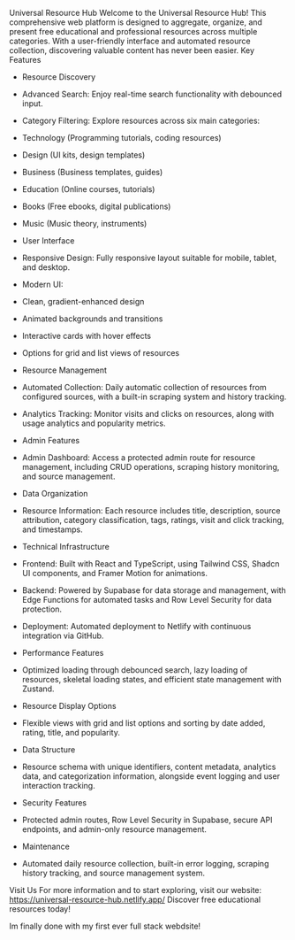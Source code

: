 Universal Resource Hub
Welcome to the Universal Resource Hub! This comprehensive web platform is designed to aggregate, organize, and present free educational and professional resources across multiple categories. With a user-friendly interface and automated resource collection, discovering valuable content has never been easier.
Key Features

- Resource Discovery
- Advanced Search: Enjoy real-time search functionality with debounced input.
- Category Filtering: Explore resources across six main categories:
- Technology (Programming tutorials, coding resources)
- Design (UI kits, design templates)
- Business (Business templates, guides)
- Education (Online courses, tutorials)
- Books (Free ebooks, digital publications)
- Music (Music theory, instruments)

  
- User Interface
- Responsive Design: Fully responsive layout suitable for mobile, tablet, and desktop.
- Modern UI:
- Clean, gradient-enhanced design
- Animated backgrounds and transitions
- Interactive cards with hover effects
- Options for grid and list views of resources


- Resource Management
- Automated Collection: Daily automatic collection of resources from configured sources, with a built-in scraping system and history tracking.
- Analytics Tracking: Monitor visits and clicks on resources, along with usage analytics and popularity metrics.

- Admin Features
- Admin Dashboard: Access a protected admin route for resource management, including CRUD operations, scraping history monitoring, and source management.

- Data Organization
- Resource Information: Each resource includes title, description, source attribution, category classification, tags, ratings, visit and click tracking, and timestamps.

- Technical Infrastructure
- Frontend: Built with React and TypeScript, using Tailwind CSS, Shadcn UI components, and Framer Motion for animations.
- Backend: Powered by Supabase for data storage and management, with Edge Functions for automated tasks and Row Level Security for data protection.
- Deployment: Automated deployment to Netlify with continuous integration via GitHub.

- Performance Features
- Optimized loading through debounced search, lazy loading of resources, skeletal loading states, and efficient state management with Zustand.

- Resource Display Options
- Flexible views with grid and list options and sorting by date added, rating, title, and popularity.

- Data Structure
- Resource schema with unique identifiers, content metadata, analytics data, and categorization information, alongside event logging and user interaction tracking.

- Security Features
- Protected admin routes, Row Level Security in Supabase, secure API endpoints, and admin-only resource management.

- Maintenance
- Automated daily resource collection, built-in error logging, scraping history tracking, and source management system.

Visit Us
For more information and to start exploring, visit our website: https://universal-resource-hub.netlify.app/
Discover free educational resources today!

Im finally done with my first ever full stack webdsite!
